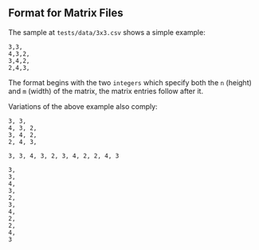## Format for Matrix Files

The sample at `tests/data/3x3.csv` shows a simple example:

```
3,3,
4,3,2,
3,4,2,
2,4,3,
```
The format begins with the two `integers` which specify both the `n` (height) and `m` (width) of the matrix, the matrix entries follow after it.

Variations of the above example also comply:
```
3, 3,
4, 3, 2,
3, 4, 2,
2, 4, 3,
```
```
3, 3, 4, 3, 2, 3, 4, 2, 2, 4, 3
```
```
3, 
3, 
4, 
3, 
2, 
3, 
4, 
2, 
2, 
4, 
3
```
